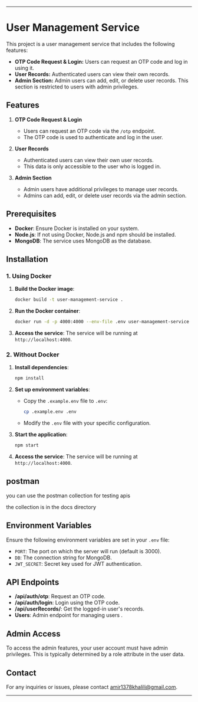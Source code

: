 
---

# User Management Service

This project is a user management service that includes the following features:

- **OTP Code Request & Login:** Users can request an OTP code and log in using it.
- **User Records:** Authenticated users can view their own records.
- **Admin Section:** Admin users can add, edit, or delete user records. This section is restricted to users with admin privileges.

## Features

1. **OTP Code Request & Login**
   - Users can request an OTP code via the `/otp` endpoint.
   - The OTP code is used to authenticate and log in the user.

2. **User Records**
   - Authenticated users can view their own user records.
   - This data is only accessible to the user who is logged in.

3. **Admin Section**
   - Admin users have additional privileges to manage user records.
   - Admins can add, edit, or delete user records via the admin section.

## Prerequisites

- **Docker**: Ensure Docker is installed on your system.
- **Node.js**: If not using Docker, Node.js and npm should be installed.
- **MongoDB**: The service uses MongoDB as the database.

## Installation

### 1. Using Docker

1. **Build the Docker image**:
   ```bash
   docker build -t user-management-service .
   ```

2. **Run the Docker container**:
   ```bash
   docker run -d -p 4000:4000 --env-file .env user-management-service
   ```

3. **Access the service**: The service will be running at `http://localhost:4000`.

### 2. Without Docker

1. **Install dependencies**:
   ```bash
   npm install
   ```

2. **Set up environment variables**:
   - Copy the `.example.env` file to `.env`:
     ```bash
     cp .example.env .env
     ```
   - Modify the `.env` file with your specific configuration.

3. **Start the application**:
   ```bash
   npm start
   ```

4. **Access the service**: The service will be running at `http://localhost:4000`.

## postman

you can use the postman collection for testing apis 

the collection is in the docs directory


## Environment Variables

Ensure the following environment variables are set in your `.env` file:

- `PORT`: The port on which the server will run (default is 3000).
- `DB`: The connection string for MongoDB.
- `JWT_SECRET`: Secret key used for JWT authentication.

## API Endpoints

- **/api/auth/otp**: Request an OTP code.
- **/api/auth/login**: Login using the OTP code.
- **/api/userRecords/**: Get the logged-in user's records.
- **Users**: Admin endpoint for managing users .

## Admin Access

To access the admin features, your user account must have admin privileges. This is typically determined by a role attribute in the user data.


## Contact

For any inquiries or issues, please contact [amir1378khalili@gmail.com](mailto:amir1378khalili@gmail.com).

---
